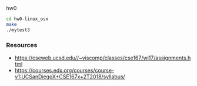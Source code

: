 ##
hw0
```sh
cd hw0-linux_osx
make 
./mytest3
```
### Resources
 - https://cseweb.ucsd.edu//~viscomp/classes/cse167/wi17/assignments.html
 - https://courses.edx.org/courses/course-v1:UCSanDiegoX+CSE167x+2T2018/syllabus/